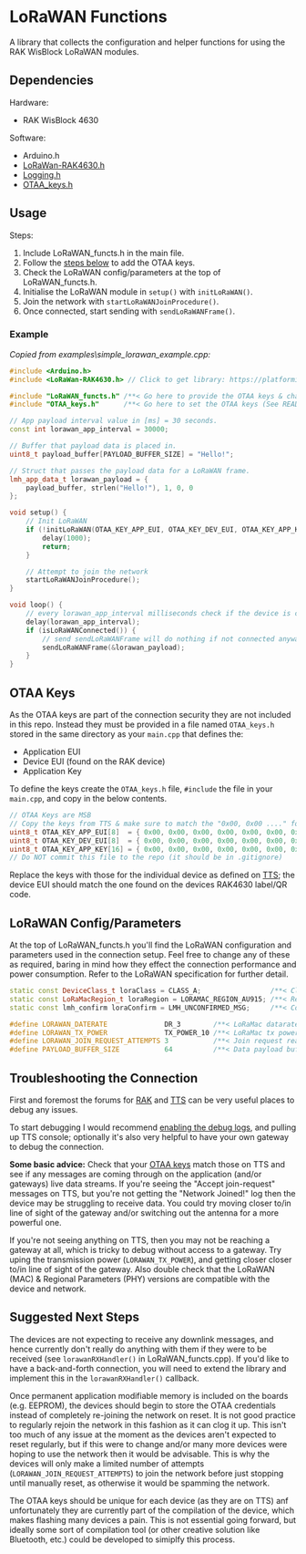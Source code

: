 # LoRaWAN Functions

A library that collects the configuration and helper functions for using the RAK WisBlock LoRaWAN modules.

## Dependencies

Hardware:

- RAK WisBlock 4630

Software:

- Arduino.h
- [LoRaWan-RAK4630.h](../../#environment-setup)
- [Logging.h](../Logging/)
- [OTAA_keys.h](#otaa-keys)

## Usage

Steps:

1. Include LoRaWAN_functs.h in the main file.
2. Follow the [steps below](#otaa-keys) to add the OTAA keys.
3. Check the LoRaWAN config/parameters at the top of LoRaWAN_functs.h.
4. Initialise the LoRaWAN module in `setup()` with `initLoRaWAN()`.
5. Join the network with `startLoRaWANJoinProcedure()`.
6. Once connected, start sending with `sendLoRaWANFrame()`.

### Example

_Copied from examples\simple_lorawan_example.cpp:_

```c++
#include <Arduino.h>
#include <LoRaWan-RAK4630.h> // Click to get library: https://platformio.org/lib/show/6601/SX126x-Arduino

#include "LoRaWAN_functs.h" /**< Go here to provide the OTAA keys & change the LoRaWAN settings. */
#include "OTAA_keys.h"      /**< Go here to set the OTAA keys (See README). */

// App payload interval value in [ms] = 30 seconds.
const int lorawan_app_interval = 30000;

// Buffer that payload data is placed in.
uint8_t payload_buffer[PAYLOAD_BUFFER_SIZE] = "Hello!";

// Struct that passes the payload data for a LoRaWAN frame.
lmh_app_data_t lorawan_payload = {
    payload_buffer, strlen("Hello!"), 1, 0, 0
};

void setup() {
    // Init LoRaWAN
    if (!initLoRaWAN(OTAA_KEY_APP_EUI, OTAA_KEY_DEV_EUI, OTAA_KEY_APP_KEY)) {
        delay(1000);
        return;
    }

    // Attempt to join the network
    startLoRaWANJoinProcedure();
}

void loop() {
    // every lorawan_app_interval milliseconds check if the device is connected
    delay(lorawan_app_interval);
    if (isLoRaWANConnected()) {
        // send sendLoRaWANFrame will do nothing if not connected anyway, but it's best practice to check
        sendLoRaWANFrame(&lorawan_payload);
    }
}

```

## OTAA Keys

As the OTAA keys are part of the connection security they are not included in this repo.
Instead they must be provided in a file named `OTAA_keys.h` stored in the same directory as your `main.cpp` that defines the:

- Application EUI
- Device EUI (found on the RAK device)
- Application Key

To define the keys create the `OTAA_keys.h` file, `#include` the file in your `main.cpp`, and copy in the below contents.

```cpp
// OTAA Keys are MSB
// Copy the keys from TTS & make sure to match the "0x00, 0x00 ...." formatting.
uint8_t OTAA_KEY_APP_EUI[8]  = { 0x00, 0x00, 0x00, 0x00, 0x00, 0x00, 0x00, 0x00 };
uint8_t OTAA_KEY_DEV_EUI[8]  = { 0x00, 0x00, 0x00, 0x00, 0x00, 0x00, 0x00, 0x00 };
uint8_t OTAA_KEY_APP_KEY[16] = { 0x00, 0x00, 0x00, 0x00, 0x00, 0x00, 0x00, 0x00, 0x00, 0x00, 0x00, 0x00, 0x00, 0x00, 0x00, 0x00 };
// Do NOT commit this file to the repo (it should be in .gitignore)
```

Replace the keys with those for the individual device as defined on [TTS](../../../TheThingsStackDocumentation.md#otaa-keys); the device EUI should match the one found on the devices RAK4630 label/QR code.

## LoRaWAN Config/Parameters

At the top of LoRaWAN_functs.h you'll find the LoRaWAN configuration and parameters used in the connection setup.
Feel free to change any of these as required, baring in mind how they effect the connection performance and power consumption.
Refer to the LoRaWAN specification for further detail.

```c++
static const DeviceClass_t loraClass = CLASS_A;                 /**< Class definition. */
static const LoRaMacRegion_t loraRegion = LORAMAC_REGION_AU915; /**< Region:AU915. */
static const lmh_confirm loraConfirm = LMH_UNCONFIRMED_MSG;     /**< Confirm/unconfirm packet definition. */

#define LORAWAN_DATERATE              DR_3        /**< LoRaMac datarates: DR_0 to DR_5*/
#define LORAWAN_TX_POWER              TX_POWER_10 /**< LoRaMac tx power: TX_POWER_0 to TX_POWER_10 (for AU915)*/
#define LORAWAN_JOIN_REQUEST_ATTEMPTS 3           /**< Join request reattempts. */
#define PAYLOAD_BUFFER_SIZE           64          /**< Data payload buffer size. */
```

## Troubleshooting the Connection

First and foremost the forums for [RAK](https://forum.rakwireless.com/) and [TTS](https://www.thethingsnetwork.org/forum/) can be very useful places to debug any issues.

To start debugging I would recommend [enabling the debug logs](../Logging/#usage), and pulling up TTS console; optionally it's also very helpful to have your own gateway to debug the connection.

**Some basic advice:** Check that your [OTAA keys](#otaa-keys) match those on TTS and see if any messages are coming through on the application (and/or gateways) live data streams.
If you're seeing the "Accept join-request" messages on TTS, but you're not getting the "Network Joined!" log then the device may be struggling to receive data. You could try moving closer to/in line of sight of the gateway and/or switching out the antenna for a more powerful one.

If you're not seeing anything on TTS, then you may not be reaching a gateway at all, which is tricky to debug without access to a gateway.
Try uping the transmission power (`LORAWAN_TX_POWER`), and getting closer closer to/in line of sight of the gateway. Also double check that the LoRaWAN (MAC) & Regional Parameters (PHY) versions are compatible with the device and network.

## Suggested Next Steps

The devices are not expecting to receive any downlink messages, and hence currently don't really do anything with them if they were to be received (see `lorawanRXHandler()` in LoRaWAN_functs.cpp). If you'd like to have a back-and-forth connection, you will need to extend the library and implement this in the `lorawanRXHandler()` callback.

Once permanent application modifiable memory is included on the boards (e.g. EEPROM), the devices should begin to store the OTAA credentials instead of completely re-joining the network on reset. It is not good practice to regularly rejoin the network in this fashion as it can clog it up. This isn't too much of any issue at the moment as the devices aren't expected to reset regularly, but if this were to change and/or many more devices were hoping to use the network then it would be advisable. This is why the devices will only make a limited number of attempts (`LORAWAN_JOIN_REQUEST_ATTEMPTS`) to join the network before just stopping until manually reset, as otherwise it would be spamming the network.

The OTAA keys should be unique for each device (as they are on TTS) anf unfortunately they are currently part of the compilation of the device, which makes flashing many devices a pain. This is not essential going forward, but ideally some sort of compilation tool (or other creative solution like Bluetooth, etc.) could be developed to simiplfy this process.
